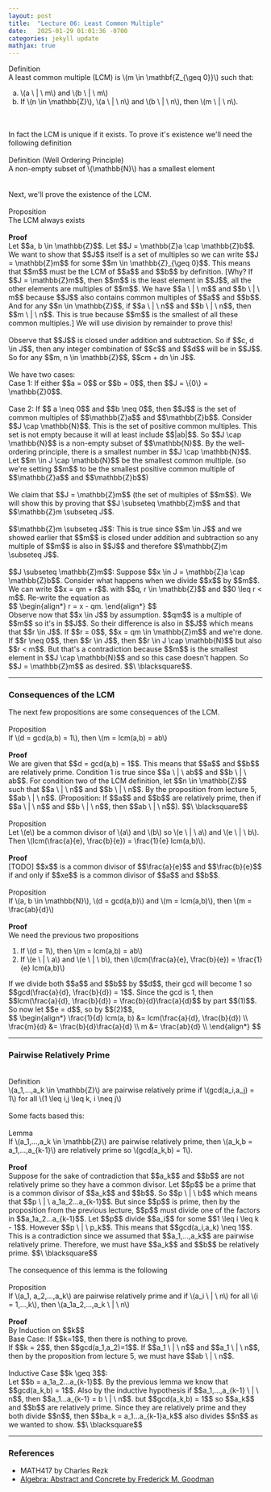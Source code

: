 ```yaml
---
layout: post
title:  "Lecture 06: Least Common Multiple"
date:   2025-01-29 01:01:36 -0700
categories: jekyll update
mathjax: true
---
```

<div class="mintheaderdiv">
Definition
</div>
<div class="mintbodydiv">
A least common multiple (LCM) is \(m \in \mathbf{Z_{\geq 0}}\) such that:
<ol type="a">
	<li>\(a \ | \ m\) and \(b \ | \ m\)</li>
	<li>If \(n \in \mathbb{Z}\), \(a \ | \ n\) and \(b \ | \ n\), then \(m \ | \ n\).</li>
</ol>
</div>
<!------------------------------------------------------------------------>
<br>
<br>
In fact the LCM is unique if it exists. To prove it's existence we'll need the following definition
<br>
<br>
<!------------------------------------------------------------------------>
<div class="mintheaderdiv">
Definition (Well Ordering Principle)
</div>
<div class="mintbodydiv">
A non-empty subset of \(\mathbb{N}\) has a smallest element
</div>
<!------------------------------------------------------------------------>
<br>
<br>
Next, we'll prove the existence of the LCM.
<br>
<br>
<!------------------------------------------------------------------------>
<div class="peachheaderdiv">
Proposition
</div>
<div class="peachbodydiv">
The LCM always exists
</div>
<!------------------------------------------------------------------------>
<br>
<b>Proof</b>
<br>
Let $$a, b \in \mathbb{Z}$$. Let $$J = \mathbb{Z}a \cap \mathbb{Z}b$$. We want to show that $$J$$ itself is a set of multiples so we can write $$J = \mathbb{Z}m$$ for some $$m \in \mathbb{Z}_{\geq 0}$$. This means that $$m$$ must be the LCM of $$a$$ and $$b$$ by definition. [Why? If $$J = \mathbb{Z}m$$, then $$m$$ is the least element in $$J$$, all the other elements are multiples of $$m$$. We have $$a \ | \ m$$ and $$b \ | \ m$$ because $$J$$ also contains common multiples of $$a$$ and $$b$$. And for any $$n \in \mathbb{Z}$$, if $$a \ | \ n$$ and $$b \ | \ n$$, then $$m \ | \ n$$. This is true because $$m$$ is the smallest of all these common multiples.] We will use division by remainder to prove this!
<br>
<br>
Observe that $$J$$ is closed under addition and subtraction. So if $$c, d \in J$$, then any integer combination of $$c$$ and $$d$$ will be in $$J$$. So for any $$m, n \in \mathbb{Z}$$,  $$cm + dn \in J$$.
<br>
<br>
We have two cases:
<br>
Case 1: If either $$a = 0$$ or $$b = 0$$, then $$J = \{0\} = \mathbb{Z}0$$.
<br>
<br>
Case 2: If $$ a \neq 0$$ and $$b \neq 0$$, then $$J$$ is the set of common multiples of $$\mathbb{Z}a$$ and $$\mathbb{Z}b$$. Consider $$J \cap \mathbb{N}$$. This is the set of positive common multiples. This set is not empty because it will at least include $$|ab|$$. So $$J \cap \mathbb{N}$$ is a non-empty subset of $$\mathbb{N}$$. By the well-ordering principle, there is a smallest number in $$J \cap \mathbb{N}$$. Let $$m \in J \cap \mathbb{N}$$ be the smallest common multiple. (so we're setting $$m$$ to be the smallest positive common multiple of $$\mathbb{Z}a$$ and $$\mathbb{Z}b$$)
<br>
<br>
We claim that $$J = \mathbb{Z}m$$ (the set of multiples of $$m$$). We will show this by proving that $$J \subseteq \mathbb{Z}m$$ and that $$\mathbb{Z}m \subseteq J$$. 
<br>
<br>
$$\mathbb{Z}m \subseteq J$$: This is true since $$m \in J$$ and we showed earlier that $$m$$ is closed under addition and subtraction so any multiple of $$m$$ is also in $$J$$ and therefore $$\mathbb{Z}m \subseteq J$$.
<br>
<br>
$$J \subseteq \mathbb{Z}m$$: Suppose $$x \in J = \mathbb{Z}a \cap \mathbb{Z}b$$. Consider what happens when we divide $$x$$ by $$m$$. We can write $$x = qm + r$$. with $$q, r \in \mathbb{Z}$$ and $$0 \leq r < m$$. Re-write the equation as
<div>
$$
\begin{align*}
r = x - qm.
\end{align*}
$$
</div>
Observe now that $$x \in J$$ by assumption. $$qm$$ is a multiple of $$m$$ so it's in $$J$$. So their difference is also in $$J$$ which means that $$r \in J$$. If $$r = 0$$, $$x = qm \in \mathbb{Z}m$$ and we're done. If $$r \neq 0$$, then $$r \in J$$, then $$r \in J \cap \mathbb{N}$$ but also $$r < m$$. But that's a contradiction because $$m$$ is the smallest element in $$J \cap \mathbb{N}$$ and so this case doesn't happen. So $$J = \mathbb{Z}m$$ as desired. $$\ \blacksquare$$.
<hr>

<!------------------------------------------------------------------------>
<h3>Consequences of the LCM</h3>
The next few propositions are some consequences of the LCM.
<br>
<br>
<div class="peachheaderdiv">
Proposition
</div>
<div class="peachbodydiv">
If \(d = gcd(a,b) = 1\), then \(m = lcm(a,b) = ab\)
</div>
<!------------------------------------------------------------------------>
<br>
<b>Proof</b>
<br>
We are given that $$d = gcd(a,b) = 1$$. This means that $$a$$ and $$b$$ are relatively prime. Condition 1 is true since $$a \ | \ ab$$ and $$b \ | \ ab$$. For condition two of the LCM definition, let $$n \in \mathbb{Z}$$ such that $$a \ | \ n$$ and $$b \ | \ n$$. By the proposition from lecture 5, $$ab \ | \ n$$. (Proposition: If $$a$$ and $$b$$ are relatively prime, then if $$a \ | \ n$$ and $$b \ | \ n$$, then $$ab \ | \ n$$). $$\ \blacksquare$$
<br>
<br>
<!------------------------------------------------------------------------>
<div class="peachheaderdiv">
Proposition
</div>
<div class="peachbodydiv">
Let \(e\) be a common divisor of \(a\) and \(b\) so \(e \ | \ a\) and \(e \ | \ b\). Then \(lcm(\frac{a}{e}, \frac{b}{e}) = \frac{1}{e} lcm(a,b)\). 
</div>
<!------------------------------------------------------------------------>
<br>
<b>Proof</b>
<br>
[TODO] $$x$$ is a common divisor of $$\frac{a}{e}$$ and $$\frac{b}{e}$$ if and only if $$xe$$ is a common divisor of $$a$$ and $$b$$. 
<br>
<br>
<!------------------------------------------------------------------------>
<div class="peachheaderdiv">
Proposition
</div>
<div class="peachbodydiv">
If \(a, b \in \mathbb{N}\), \(d = gcd(a,b)\) and \(m = lcm(a,b)\), then \(m = \frac{ab}{d}\)
</div>
<!------------------------------------------------------------------------>
<br>
<b>Proof</b>
<br>
We need the previous two propositions
<ol>
	<li>If \(d = 1\), then \(m = lcm(a,b) = ab\)</li>
	<li>If \(e \ | \ a\) and \(e \ | \ b\), then \(lcm(\frac{a}{e}, \frac{b}{e}) = \frac{1}{e} lcm(a,b)\)</li>
</ol>
If we divide both $$a$$ and $$b$$ by $$d$$, their gcd will become 1 so $$gcd(\frac{a}{d}, \frac{b}{d}) = 1$$. Since the gcd is 1, then $$lcm(\frac{a}{d}, \frac{b}{d}) = \frac{b}{d}\frac{a}{d}$$ by part $$(1)$$. So now let $$e = d$$, so by $$(2)$$, 
<div>
$$
\begin{align*}
\frac{1}{d} lcm(a, b) &= lcm(\frac{a}{d}, \frac{b}{d}) \\
\frac{m}{d}  &= \frac{b}{d}\frac{a}{d} \\
m &= \frac{ab}{d} \\
\end{align*}
$$
</div>
<hr>

<!------------------------------------------------------------------------>
<h3>Pairwise Relatively Prime</h3>
<br>
<div class="mintheaderdiv">
Definition
</div>
<div class="mintbodydiv">
\(a_1,...,a_k \in \mathbb{Z}\) are pairwise relatively prime if \(gcd(a_i,a_j) = 1\) for all \(1 \leq i,j \leq k, i \neq j\)
</div>
<br>
Some facts based this:
<br>
<br>
<!------------------------------------------------------------------------>
<div class="yellowheaderdiv">
Lemma
</div>
<div class="yellowbodydiv">
If \(a_1,...,a_k \in \mathbb{Z}\) are pairwise relatively prime, then \(a_k,b = a_1,...,a_{k-1}\) are relatively prime so \(gcd(a_k,b) = 1\). 
</div>
<!------------------------------------------------------------------------>
<br>
<b>Proof</b>
<br>
Suppose for the sake of contradiction that $$a_k$$ and $$b$$ are not relatively prime so they have a common divisor. Let $$p$$ be a prime that is a common divisor of $$a_k$$ and $$b$$. So $$p \ | \ b$$ which means that $$p \ | \ a_1a_2...a_{k-1}$$. But since $$p$$ is prime, then by the proposition from the previous lecture, $$p$$ must divide one of the factors in $$a_1a_2...a_{k-1}$$. Let $$p$$ divide $$a_i$$ for some $$1 \leq i \leq k - 1$$. However $$p \ | \ p_k$$. This means that $$gcd(a_i,a_k) \neq 1$$. This is a contradiction since we assumed that $$a_1,...,a_k$$ are pairwise relatively prime. Therefore, we must have $$a_k$$ and $$b$$ be relatively prime. $$\ \blacksquare$$
<br>
<br>
The consequence of this lemma is the following
<br>
<br>
<!------------------------------------------------------------------------>
<div class="peachheaderdiv">
Proposition
</div>
<div class="peachbodydiv">
If \(a_1, a_2,...,a_k\) are pairwise relatively prime and if \(a_i \ | \ n\) for all \(i = 1,...,k\), then \(a_1a_2,...,a_k \ | \ n\) 
</div>
<!------------------------------------------------------------------------>
<br>
<b>Proof</b>
<br>
By Induction on $$k$$ 
<br>
Base Case: If $$k=1$$, then there is nothing to prove. 
<br>
If $$k = 2$$, then $$gcd(a_1,a_2)=1$$. If $$a_1 \ | \ n$$ and $$a_1 \ | \ n$$, then by the proposition from lecture 5, we must have $$ab \ | \ n$$.
<br>
<br>
Inductive Case $$k \geq 3$$: <br>
Let $$b = a_1a_2...a_{k-1}$$.  By the previous lemma we know that $$gcd(a_k,b) = 1$$. Also by the inductive hypothesis if $$a_1,...,a_{k-1} \ | \ n$$, then $$a_1...a_{k-1} = b \ | \ n$$. but $$gcd(a_k,b) = 1$$ so $$a_k$$ and $$b$$ are relatively prime. Since they are relatively prime and they both divide $$n$$, then $$ba_k = a_1...a_{k-1}a_k$$ also divides $$n$$ as we wanted to show. $$\ \blacksquare$$





<hr>

<!------------------------------------------------------------------------>
<h3>References</h3>
<ul>
<li>MATH417 by Charles Rezk</li>
<li><a href="https://homepage.divms.uiowa.edu/~goodman/algebrabook.dir/algebrabook.html">Algebra: Abstract and Concrete by Frederick M. Goodman</a></li>
</ul>






















